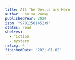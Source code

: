 ```yaml
---
title: All The Devils are Here
author: Louise Penny
publishedYear: 2020
isbn: "9781250145239"
status: read
shelves:
  - fiction
  - mystery
rating: 4
finishedDate: "2021-01-02"
---
```

